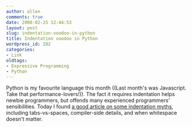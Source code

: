 ```yaml
---
author: allen
comments: true
date: 2008-02-25 12:44:53
layout: post
slug: indentation-voodoo-in-python
title: Indentation voodoo in Python
wordpress_id: 282
categories:
- Link
oldtags:
- Expressive Programming
- Python
---
```


Python is my favourite language this month ((Last month's was Javascript. Take that performance-lovers!)). The fact it requires indentation helps newbie programmers, but offends many experienced programmers' sensibilities. Today I found [a good article on some indentation myths](http://www.secnetix.de/~olli/Python/block_indentation.hawk), including tabs-vs-spaces, compiler-side details, and when whitespace doesn't matter.
